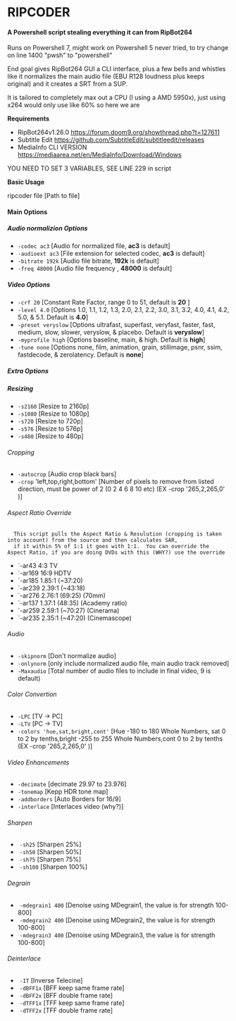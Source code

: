 # RIPCODER

#### A Powershell script stealing everything it can from RipBot264

Runs on Powershell 7, might work on Powershell 5 never tried, to try change on line 1400 "pwsh" to "powershell"

End goal gives RipBot264 GUI a CLI interface, plus a few bells and whistles like it normalizes the main audio file (EBU R128 loudness plus keeps original) and it creates a SRT from a SUP.

It is tailored to completely max out a CPU (I using a AMD 5950x), just using x264 would only use like 60% so here we are

**Requirements** 
- RipBot264v1.26.0 https://forum.doom9.org/showthread.php?t=127611  
- Subtitle Edit https://github.com/SubtitleEdit/subtitleedit/releases  
- MediaInfo CLI VERSION https://mediaarea.net/en/MediaInfo/Download/Windows  

 YOU NEED TO SET 3 VARIABLES, SEE LINE 229 in script

 **Basic Usage**

 ripcoder file [Path to file] 

#### Main Options  

#####  Audio normalizion Options  

-   `-codec ac3` [Audio for normalized file, **ac3** is default]
-   `-audioext ac3` [File extension for selected codec, **ac3** is default]
-   `-bitrate 192k` [Audio file bitrate, **192k** is default]
-   `-freq 48000` [Audio file frequency , **48000** is default]

#####  Video Options  

-   `-crf 20` [Constant Rate Factor, range 0 to 51, default is **20** ]  
-   `-level 4.0` [Options 1.0, 1.1, 1.2, 1.3, 2.0, 2.1, 2.2, 3.0, 3.1, 3.2, 4.0, 4.1, 4.2, 5.0, & 5.1. Default is **4.0**]  
-   `-preset veryslow` [Options ultrafast, superfast, veryfast, faster, fast, medium, slow, slower, veryslow, & placebo. Default is **veryslow**]  
-   `-myprofile high` [Options baseline, main, & high. Default is **high**]  
-   `-tune none` [Options none, film, animation, grain, stillimage, psnr, ssim, fastdecode, & zerolatency. Default is **none**]  

#####  Extra Options  

#####  Resizing  

-    `-s2160` [Resize to 2160p]  
-    `-s1080` [Resize to 1080p]   
-    `-s720` [Resize to 720p]  
-    `-s576` [Resize to 576p]  
-    `-s480` [Resize to 480p]   

######   Cropping  

-    `-autocrop` [Audio crop black bars]  
-    `-crop` 'left,top,right,bottom' [Number of pixels to remove from listed direction, must be power of 2 (0 2 4 6 8 10 etc) (EX -crop '265,2,265,0'  )]  

######   Aspect Ratio Override 
      This script pulls the Aspect Ratio & Resulution (cropping is taken into account) from the source and then calculates SAR, 
      if it within 5% of 1:1 it goes with 1:1.  You can override the Aspect Ratio, if you are doing DVDs with this (WHY?) use the override
      
-    `-ar43  4:3 TV
-    `-ar169 16:9 HDTV
-    `-ar185 1.85:1 (~37:20)
-    `-ar239 2.39:1 (~43:18)
-    `-ar276 2.76:1 (69:25) (70mm)
-    `-ar137 1.37:1 (48:35) (Academy ratio)
-    `-ar259 2.59:1 (~70:27) (Cinerama)
-    `-ar235 2.35:1 (~47:20) (Cinemascope)

######   Audio  

-    `-skipnorm` [Don't normalize audio]  
-    `-onlynorm` [only include normalized audio file, main audio track removed]  
-    `-Maxaudio` [Total number of audio files to include in final video, 9 is default)  

######   Color Convertion   

-    `-LPC` [TV -> PC]  
-    `-LTV` [PC -> TV]  
-    `-colors 'hue,sat,bright,cont'` [Hue -180 to 180 Whole Numbers, sat 0 to 2 by tenths,bright -255 to 255 Whole Numbers,cont  0 to 2 by tenths (EX -crop '265,2,265,0' )]  

######   Video Enhancements  

-    `-decimate` [decimate 29.97 to 23.976]  
-    `-tonemap` [Kepp HDR tone map]  
-    `-addborders` [Auto Borders for 16/9]  
-    `-interlace` [Interlaces video (why?)]  

######      Sharpen  

- ​      `-sh25` [Sharpen 25%]  
- ​      `-sh50` [Sharpen 50%]  
- ​      `-sh75` [Sharpen 75%]  
- ​      `-sh100` [Sharpen 100%]  

######      Degrain  

- ​      `-mdegrain1 400` [Denoise using MDegrain1, the value is for strength 100-800]  
- ​      `-mdegrain2 400` [Denoise using MDegrain2, the value is for strength 100-800]  
- ​      `-mdegrain3 400` [Denoise using MDegrain3, the value is for strength 100-800]  

######      Deinterlace  

- ​      `-IT` [Inverse Telecine]  
- ​      `-dBFF1x` [BFF keep same frame rate]  
- ​      `-dBFF2x` [BFF double frame rate]  
- ​      `-dTFF1x` [TFF keep same frame rate]  
- ​      `-dTFF2x` [TFF double frame rate]  
